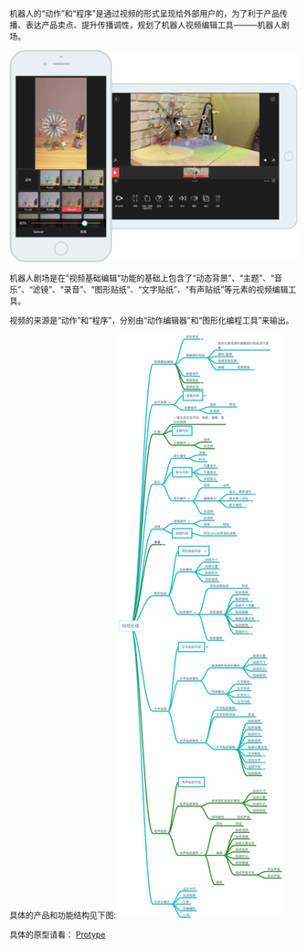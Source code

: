 机器人的“动作”和“程序”是通过视频的形式呈现给外部用户的，为了利于产品传播、表达产品卖点、提升传播调性，规划了机器人视频编辑工具———机器人剧场。

![Video Editor](/assets/RobotTheather.png)

机器人剧场是在“视频基础编辑”功能的基础上包含了“动态背景”、“主题”、“音乐”、“滤镜”、“录音”、“图形贴纸”、“文字贴纸”、“有声贴纸”等元素的视频编辑工具。  

视频的来源是“动作”和“程序”，分别由“动作编辑器”和“图形化编程工具”来输出。

具体的产品和功能结构见下图:
![mind map of video editor](/assets/VideoEditorFeatureScope.png)

具体的原型请看：
[Protype](https://free.modao.cc/app/jzXRWOGm3T06x08JdZXhTlLY4glfeSE?simulator_type=device&sticky)